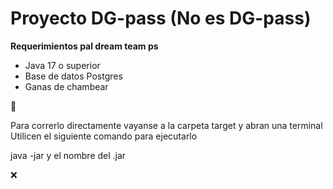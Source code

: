 # Proyecto DG-pass (No es DG-pass)

**Requerimientos pal dream team ps**

- Java 17 o superior
- Base de datos Postgres
- Ganas de chambear 

:car:

Para correrlo directamente vayanse a la carpeta target y abran una terminal
Utilicen el siguiente comando para ejecutarlo

java -jar y el nombre del .jar

:x:

